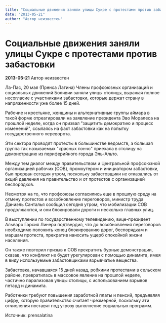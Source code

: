 ```yaml
---
title: "Социальные движения заняли улицы Сукре с протестами против забастовки"
date: "2013-05-21"
author: "Автор неизвестен"
---
```


# Социальные движения заняли улицы Сукре с протестами против забастовки

**2013-05-21** Автор неизвестен

Ла-Пас, 20 мая (Пренса Латина) Члены профсоюзных организаций и социальных движений Боливии заняли улицы столицы, выражая полное несогласие с участниками забастовки, которые держат страну в напряженности уже более 15 дней.

Рабочие и крестьяне, женщины и альтернативные группы аймара в такой форме отреагировали на заявление президента Эво Моралеса на прошлой неделе, когда он призвал "защитить демократию и процесс изменений", ссылаясь на факт забастовки как на попытку государственного переворота.

Эти сектора проводят протесты в большинстве ведомств, а большая группа так называемых "красных пончо" приехала в столицу на демонстрацию из периферийного города Эль-Альто.

Между тем диалог между правительством и Центральной профсоюзной организацией рабочих (COB), промоутером и инициатором забастовки, был прерван сегодня утром, поскольку забастовщики не отказались от акций давления на правительство и от протестов с организацией беспорядков.

Несмотря на то, что профсоюзы согласились еще в прошлую среду на отмену протестов и возобновление переговоров, министр труда Даниэль Санталья сообщил сегодня утром, что мобилизации СОВ продолжаются, и они блокировали дороги и несколько главных улиц.

В выступлении по государственному телевидению, вице-президент Альваро Гарсия Линера подтвердил, что до возобновления переговоров необходимо положить конец блокированию дорог, беспорядкам и маршам протеста, прекратив наносить ущерб спокойной жизни населения.

Он также повторил призыв к COB прекратить бурные демонстрации, сказав, что конфликт не будет урегулирован с помощью динамита, имея в виду используемые забастовщиками взрывчатые вещества.

Забастовка, начавшаяся 15 дней назад, робкими протестами в сельском районе, превратилась в массовое явление на прошлой неделе, частично парализовав улицы столицы, с использованием взрывов петард и динамита.

Работники требуют повышения заработной платы и пенсий, предъявляя цифру, которую правительство считает чрезмерной, поскольку эти отчисления поставят под угрозу выполнение социальных программ.

Источник: prensalatina